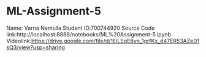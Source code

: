 # ML-Assignment-5
Name: Varna Nemulla
Student ID:700744920
Source Code link:http://localhost:8888/notebooks/ML%20Assignment-5.ipynb
Videolink:https://drive.google.com/file/d/1ElLSqE8vn_1grfKx_d47ER53AZeD1sQ3/view?usp=sharing
